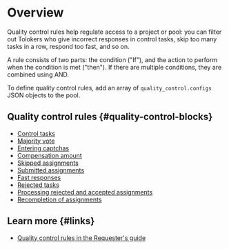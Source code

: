 # Overview

Quality control rules help regulate access to a project or pool: you can filter out Tolokers who give incorrect responses in control tasks, skip too many tasks in a row, respond too fast, and so on.

A rule consists of two parts: the condition ("If"), and the action to perform when the condition is met ("then"). If there are multiple conditions, they are combined using AND.

To define quality control rules, add an array of `quality_control.configs` JSON objects to the pool.

## Quality control rules {#quality-control-blocks}

- [Control tasks](./goldenset.md)
- [Majority vote](./mv.md)
- [Entering captchas](./captcha.md)
- [Compensation amount](./earn_limit.md)
- [Skipped assignments](./skipped.md)
- [Submitted assignments](./completed.md)
- [Fast responses](./fast.md)
- [Rejected tasks](./accept_ban.md)
- [Processing rejected and accepted assignments](./reassessment.md)
- [Recompletion of assignments](./restore-task-overlap.md)

## Learn more {#links}

- [Quality control rules in the Requester's guide](https://toloka.ai/docs/guide/check-performers.html)